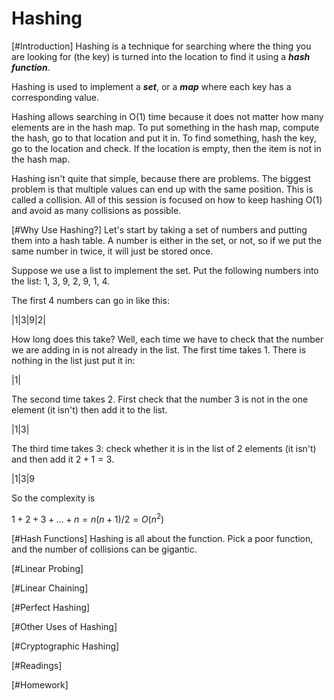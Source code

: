 # Hashing

[#Introduction]
Hashing is a technique for searching where the thing you are looking for (the key) is turned into the location to find it using a ___hash function___.

Hashing is used to implement a ___set___, or a ___map___ where each key has a corresponding value.

Hashing allows searching in O(1) time because it does not matter how many elements are in the hash map. To put something in the hash map, compute the hash, go to that location and put it in. To find something, hash the key, go to the location and check. If the location is empty, then the item is not in the hash map.

Hashing isn't quite that simple, because there are problems. The biggest problem is that multiple values can end up with the same position. This is called a collision. All of this session is focused on how to keep hashing O(1) and avoid as many collisions as possible.

[#Why Use Hashing?]
Let's start by taking a set of numbers and putting them into a hash table. A number is either in the set, or not, so if we put the same number in twice, it will just be stored once.

Suppose we use a list to implement the set. Put the following numbers into the list: 1, 3, 9, 2, 9, 1, 4.

The first 4 numbers can go in like this:

|1|3|9|2|

How long does this take? Well, each time we have to check that the number we are adding in is not already in the list. The first time takes 1. There is nothing in the list just put it in:

|1|

The second time takes 2. First check that the number 3 is not in the one element (it isn't) then add it to the list.

|1|3|

The third time takes 3: check whether it is in the list of 2 elements (it isn't) and then add it $2 + 1 = 3$.

|1|3|9

So the complexity is

$1 + 2 + 3 + ... + n = n(n+1) / 2 = O(n^2)$

[#Hash Functions]
Hashing is all about the function. Pick a poor function, and the number of collisions can be gigantic.


[#Linear Probing]

[#Linear Chaining]


[#Perfect Hashing]

[#Other Uses of Hashing]

[#Cryptographic Hashing]

[#Readings]

[#Homework]

